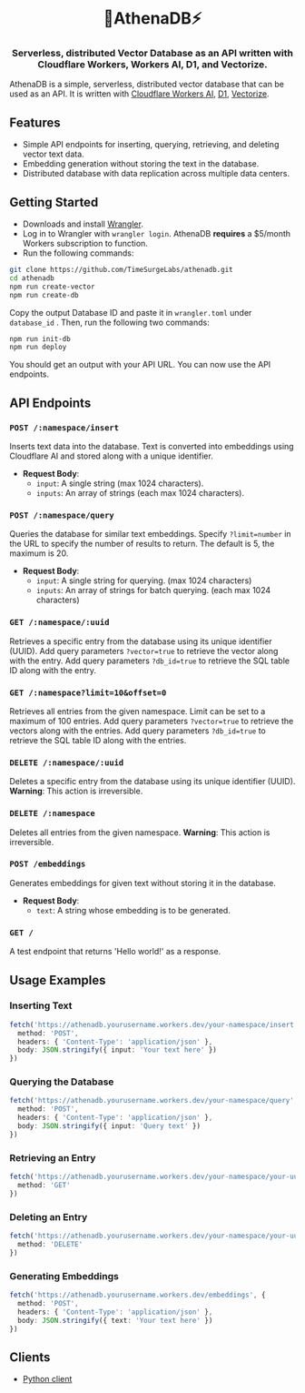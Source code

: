 <h1 align="center">🦉AthenaDB⚡️</h1>
<h3 align="center">Serverless, distributed Vector Database as an API written with Cloudflare Workers, Workers AI, D1, and Vectorize.</h3>

AthenaDB is a simple, serverless, distributed vector database that can be used as an API. It is written with [Cloudflare Workers AI](https://ai.cloudflare.com), [D1](https://developers.cloudflare.com/d1/), [Vectorize](https://developers.cloudflare.com/vectorize/).

## Features

* Simple API endpoints for inserting, querying, retrieving, and deleting vector text data.
* Embedding generation without storing the text in the database.
* Distributed database with data replication across multiple data centers.

## Getting Started

* Downloads and install [Wrangler](https://developers.cloudflare.com/workers/cli-wrangler/install-update).
* Log in to Wrangler with `wrangler login`. AthenaDB **requires** a $5/month Workers subscription to function.
* Run the following commands:

```bash
git clone https://github.com/TimeSurgeLabs/athenadb.git
cd athenadb
npm run create-vector
npm run create-db
```

Copy the output Database ID and paste it in `wrangler.toml` under `database_id` . Then, run the following two commands:

```bash
npm run init-db
npm run deploy
```

You should get an output with your API URL. You can now use the API endpoints.

## API Endpoints

### `POST /:namespace/insert`

Inserts text data into the database. Text is converted into embeddings using Cloudflare AI and stored along with a unique identifier.
* **Request Body**:
  + `input`: A single string (max 1024 characters).
  + `inputs`: An array of strings (each max 1024 characters).

### `POST /:namespace/query`

Queries the database for similar text embeddings. Specify `?limit=number` in the URL to specify the number of results to return. The default is 5, the maximum is 20.
* **Request Body**:
  + `input`: A single string for querying. (max 1024 characters)
  + `inputs`: An array of strings for batch querying. (each max 1024 characters)

### `GET /:namespace/:uuid`

Retrieves a specific entry from the database using its unique identifier (UUID). Add query parameters `?vector=true` to retrieve the vector along with the entry. Add query parameters `?db_id=true` to retrieve the SQL table ID along with the entry.

### `GET /:namespace?limit=10&offset=0`

Retrieves all entries from the given namespace. Limit can be set to a maximum of 100 entries. Add query parameters `?vector=true` to retrieve the vectors along with the entries. Add query parameters `?db_id=true` to retrieve the SQL table ID along with the entries.

### `DELETE /:namespace/:uuid`

Deletes a specific entry from the database using its unique identifier (UUID). **Warning**: This action is irreversible.

### `DELETE /:namespace`

Deletes all entries from the given namespace. **Warning**: This action is irreversible.

### `POST /embeddings`

Generates embeddings for given text without storing it in the database.
* **Request Body**:
  + `text`: A string whose embedding is to be generated.

### `GET /`

A test endpoint that returns 'Hello world!' as a response.

## Usage Examples

### Inserting Text

```typescript
fetch('https://athenadb.yourusername.workers.dev/your-namespace/insert', {
  method: 'POST',
  headers: { 'Content-Type': 'application/json' },
  body: JSON.stringify({ input: 'Your text here' })
})
```

### Querying the Database

```typescript
fetch('https://athenadb.yourusername.workers.dev/your-namespace/query', {
  method: 'POST',
  headers: { 'Content-Type': 'application/json' },
  body: JSON.stringify({ input: 'Query text' })
})
```

### Retrieving an Entry

```typescript
fetch('https://athenadb.yourusername.workers.dev/your-namespace/your-uuid', {
  method: 'GET'
})
```

### Deleting an Entry

```typescript
fetch('https://athenadb.yourusername.workers.dev/your-namespace/your-uuid', {
  method: 'DELETE'
})
```

### Generating Embeddings

```typescript
fetch('https://athenadb.yourusername.workers.dev/embeddings', {
  method: 'POST',
  headers: { 'Content-Type': 'application/json' },
  body: JSON.stringify({ text: 'Your text here' })
})
```

## Clients

* [Python client](https://gist.github.com/chand1012/f85a87073e709c51a8a75c69151de907)
